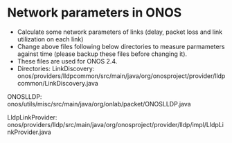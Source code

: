 # Network parameters in ONOS
- Calculate some network parameters of links (delay, packet loss and link utilization on each link)
- Change above files following below directories to measure parmameters against time (please backup these files before changing it).
- These files are used for ONOS 2.4.
- Directories:
LinkDiscovery: onos/providers/lldpcommon/src/main/java/org/onosproject/provider/lldpcommon/LinkDiscovery.java

ONOSLLDP: onos/utils/misc/src/main/java/org/onlab/packet/ONOSLLDP.java

LldpLinkProvider: onos/providers/lldp/src/main/java/org/onosproject/provider/lldp/impl/LldpLinkProvider.java

